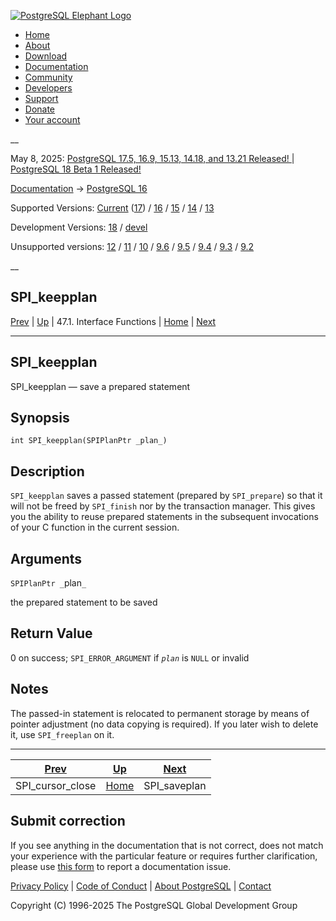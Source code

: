 [ ![PostgreSQL Elephant Logo](/media/img/about/press/elephant.png) ](/)

  * [Home](/ "Home")
  * [About](/about/ "About")
  * [Download](/download/ "Download")
  * [Documentation](/docs/ "Documentation")
  * [Community](/community/ "Community")
  * [Developers](/developer/ "Developers")
  * [Support](/support/ "Support")
  * [Donate](/about/donate/ "Donate")
  * [Your account](/account/ "Your account")

__

May 8, 2025: [ PostgreSQL 17.5, 16.9, 15.13, 14.18, and 13.21 Released! ](/about/news/postgresql-175-169-1513-1418-and-1321-released-3072/) | [ PostgreSQL 18 Beta 1 Released! ](/about/news/postgresql-18-beta-1-released-3070/)

[Documentation](/docs/ "Documentation") -> [PostgreSQL
16](/docs/16/index.html)

Supported Versions: [Current](/docs/current/spi-spi-keepplan.html "PostgreSQL
17 - SPI_keepplan") ([17](/docs/17/spi-spi-keepplan.html "PostgreSQL 17 -
SPI_keepplan")) / [16](/docs/16/spi-spi-keepplan.html "PostgreSQL 16 -
SPI_keepplan") / [15](/docs/15/spi-spi-keepplan.html "PostgreSQL 15 -
SPI_keepplan") / [14](/docs/14/spi-spi-keepplan.html "PostgreSQL 14 -
SPI_keepplan") / [13](/docs/13/spi-spi-keepplan.html "PostgreSQL 13 -
SPI_keepplan")

Development Versions: [18](/docs/18/spi-spi-keepplan.html "PostgreSQL 18 -
SPI_keepplan") / [devel](/docs/devel/spi-spi-keepplan.html "PostgreSQL devel -
SPI_keepplan")

Unsupported versions: [12](/docs/12/spi-spi-keepplan.html "PostgreSQL 12 -
SPI_keepplan") / [11](/docs/11/spi-spi-keepplan.html "PostgreSQL 11 -
SPI_keepplan") / [10](/docs/10/spi-spi-keepplan.html "PostgreSQL 10 -
SPI_keepplan") / [9.6](/docs/9.6/spi-spi-keepplan.html "PostgreSQL 9.6 -
SPI_keepplan") / [9.5](/docs/9.5/spi-spi-keepplan.html "PostgreSQL 9.5 -
SPI_keepplan") / [9.4](/docs/9.4/spi-spi-keepplan.html "PostgreSQL 9.4 -
SPI_keepplan") / [9.3](/docs/9.3/spi-spi-keepplan.html "PostgreSQL 9.3 -
SPI_keepplan") / [9.2](/docs/9.2/spi-spi-keepplan.html "PostgreSQL 9.2 -
SPI_keepplan")

__

SPI_keepplan  
---  
[Prev](spi-spi-cursor-close.html "SPI_cursor_close")  | [Up](spi-interface.html "47.1. Interface Functions") | 47.1. Interface Functions | [Home](index.html "PostgreSQL 16.9 Documentation") |  [Next](spi-spi-saveplan.html "SPI_saveplan")  
  
* * *

## SPI_keepplan

SPI_keepplan — save a prepared statement

## Synopsis

    
    
    int SPI_keepplan(SPIPlanPtr _plan_)
    

## Description

`SPI_keepplan` saves a passed statement (prepared by `SPI_prepare`) so that it
will not be freed by `SPI_finish` nor by the transaction manager. This gives
you the ability to reuse prepared statements in the subsequent invocations of
your C function in the current session.

## Arguments

`SPIPlanPtr _`plan`_`

    

the prepared statement to be saved

## Return Value

0 on success; `SPI_ERROR_ARGUMENT` if _`plan`_ is `NULL` or invalid

## Notes

The passed-in statement is relocated to permanent storage by means of pointer
adjustment (no data copying is required). If you later wish to delete it, use
`SPI_freeplan` on it.

* * *

[Prev](spi-spi-cursor-close.html "SPI_cursor_close")  | [Up](spi-interface.html "47.1. Interface Functions") |  [Next](spi-spi-saveplan.html "SPI_saveplan")  
---|---|---  
SPI_cursor_close  | [Home](index.html "PostgreSQL 16.9 Documentation") |  SPI_saveplan  
  
## Submit correction

If you see anything in the documentation that is not correct, does not match
your experience with the particular feature or requires further clarification,
please use [this form](/account/comments/new/16/spi-spi-keepplan.html/) to
report a documentation issue.

[Privacy Policy](/about/privacypolicy) | [Code of Conduct](/about/policies/coc/) | [About PostgreSQL](/about/) | [Contact](/about/contact/)  

Copyright (C) 1996-2025 The PostgreSQL Global Development Group

